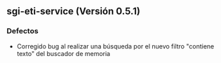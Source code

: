 ## sgi-eti-service (Versión 0.5.1)

### Defectos
* Corregido bug al realizar una búsqueda por el nuevo filtro "contiene texto" del buscador de memoria
